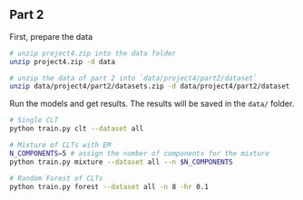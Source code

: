 ## Part 2 

First, prepare the data

```bash
# unzip project4.zip into the data folder
unzip project4.zip -d data

# unzip the data of part 2 into `data/project4/part2/dataset`
unzip data/project4/part2/datasets.zip -d data/project4/part2/dataset
```

Run the models and get results. The results will be saved in the `data/` folder.
```bash
# Single CLT
python train.py clt --dataset all

# Mixture of CLTs with EM
N_COMPONENTS=5 # assign the number of components for the mixture
python train.py mixture --dataset all --n $N_COMPONENTS

# Random Forest of CLTs
python train.py forest --dataset all -n 8 -hr 0.1
```
